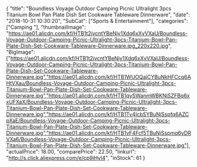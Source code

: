 {
	"title": "Boundless Voyage Outdoor Camping Picnic Ultralight 3pcs Titanium Bowl Pan  Plate Dish Set Cookware Tableware Dinnerware",
	"date": "2018-10-31 10:30:20",
	"SubCat": ["Sports & Entertainment"],
	"categories": ["Camping "],
	"thumbnailImage": "https://ae01.alicdn.com/kf/HTB1t2jvcntYBeNjy1Xdq6xXyVXaU/Boundless-Voyage-Outdoor-Camping-Picnic-Ultralight-3pcs-Titanium-Bowl-Pan-Plate-Dish-Set-Cookware-Tableware-Dinnerware.jpg_220x220.jpg",
	"BigImage": ["https://ae01.alicdn.com/kf/HTB1t2jvcntYBeNjy1Xdq6xXyVXaU/Boundless-Voyage-Outdoor-Camping-Picnic-Ultralight-3pcs-Titanium-Bowl-Pan-Plate-Dish-Set-Cookware-Tableware-Dinnerware.jpg","https://ae01.alicdn.com/kf/HTB1WUOQaiCYBuNkHFCcq6AHtVXau/Boundless-Voyage-Outdoor-Camping-Picnic-Ultralight-3pcs-Titanium-Bowl-Pan-Plate-Dish-Set-Cookware-Tableware-Dinnerware.jpg","https://ae01.alicdn.com/kf/HTB1qySWanmWBKNjSZFBq6xxUFXaX/Boundless-Voyage-Outdoor-Camping-Picnic-Ultralight-3pcs-Titanium-Bowl-Pan-Plate-Dish-Set-Cookware-Tableware-Dinnerware.jpg","https://ae01.alicdn.com/kf/HTB1Tv4IcbSYBuNjSspfq6AZCpXaE/Boundless-Voyage-Outdoor-Camping-Picnic-Ultralight-3pcs-Titanium-Bowl-Pan-Plate-Dish-Set-Cookware-Tableware-Dinnerware.jpg","https://ae01.alicdn.com/kf/HTB1vF4Fcf5TBuNjSspmq6yDRVXa6/Boundless-Voyage-Outdoor-Camping-Picnic-Ultralight-3pcs-Titanium-Bowl-Pan-Plate-Dish-Set-Cookware-Tableware-Dinnerware.jpg"],
	"actualPrice": 18.00,
	"comparePrice": 22.50,
	"linkurl": "http://s.click.aliexpress.com/e/cp9iHyI4",
	"inStock": 61
}

